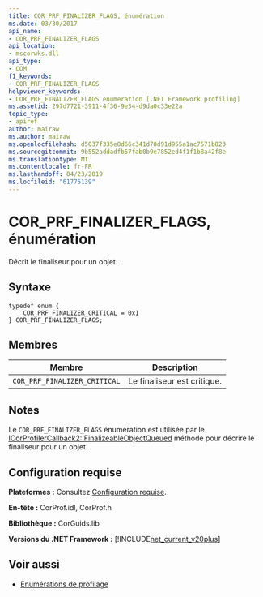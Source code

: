```yaml
---
title: COR_PRF_FINALIZER_FLAGS, énumération
ms.date: 03/30/2017
api_name:
- COR_PRF_FINALIZER_FLAGS
api_location:
- mscorwks.dll
api_type:
- COM
f1_keywords:
- COR_PRF_FINALIZER_FLAGS
helpviewer_keywords:
- COR_PRF_FINALIZER_FLAGS enumeration [.NET Framework profiling]
ms.assetid: 297d7721-3911-4f36-9e34-d9da0c33e22a
topic_type:
- apiref
author: mairaw
ms.author: mairaw
ms.openlocfilehash: d5037f335e8d66c341d70d91d955a1ac7571b823
ms.sourcegitcommit: 9b552addadfb57fab0b9e7852ed4f1f1b8a42f8e
ms.translationtype: MT
ms.contentlocale: fr-FR
ms.lasthandoff: 04/23/2019
ms.locfileid: "61775139"
---
```

# <a name="corprffinalizerflags-enumeration"></a>COR_PRF_FINALIZER_FLAGS, énumération
Décrit le finaliseur pour un objet.  
  
## <a name="syntax"></a>Syntaxe  
  
```  
typedef enum {  
    COR_PRF_FINALIZER_CRITICAL = 0x1  
} COR_PRF_FINALIZER_FLAGS;  
```  
  
## <a name="members"></a>Membres  
  
|Membre|Description|  
|------------|-----------------|  
|`COR_PRF_FINALIZER_CRITICAL`|Le finaliseur est critique.|  
  
## <a name="remarks"></a>Notes  
 Le `COR_PRF_FINALIZER_FLAGS` énumération est utilisée par le [ICorProfilerCallback2::FinalizeableObjectQueued](../../../../docs/framework/unmanaged-api/profiling/icorprofilercallback2-finalizeableobjectqueued-method.md) méthode pour décrire le finaliseur pour un objet.  
  
## <a name="requirements"></a>Configuration requise  
 **Plateformes :** Consultez [Configuration requise](../../../../docs/framework/get-started/system-requirements.md).  
  
 **En-tête :** CorProf.idl, CorProf.h  
  
 **Bibliothèque :** CorGuids.lib  
  
 **Versions du .NET Framework :** [!INCLUDE[net_current_v20plus](../../../../includes/net-current-v20plus-md.md)]  
  
## <a name="see-also"></a>Voir aussi

- [Énumérations de profilage](../../../../docs/framework/unmanaged-api/profiling/profiling-enumerations.md)
